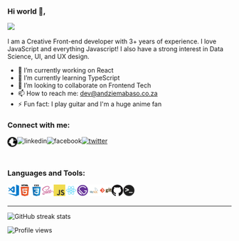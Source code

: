 ### Hi world 👋,  
![](https://andziemabaso.co.za/signature/github/github-banner.jpg)

I am a Creative Front-end developer with 3+ years of experience. I love JavaScript and everything Javascript! I also have a strong interest in Data Science, UI, and UX design.

- 🔭 I’m currently working on React  
- 🌱 I’m currently learning TypeScript 
- 👯 I’m looking to collaborate on Frontend Tech 
- 📫 How to reach me: dev@andziemabaso.co.za 
- ⚡ Fun fact: I play guitar and I'm a huge anime fan  


### Connect with me:
[<img align="left" src='https://raw.githubusercontent.com/iconic/open-iconic/master/svg/globe.svg' alt='Portfolio' height='22px'>](https://andziemabaso.co.za/)  [<img  align="left" src='https://cdn.jsdelivr.net/npm/simple-icons@v3/icons/linkedin.svg' alt='linkedin' height='22'>](https://www.linkedin.com/in/https://www.linkedin.com/in/andzisi-mabaso//)  [<img align="left" src='https://cdn.jsdelivr.net/npm/simple-icons@v3/icons/facebook.svg' alt='facebook' height='22'>](https://www.facebook.com/https://www.facebook.com/AndzieM347)  [<img src='https://cdn.jsdelivr.net/npm/simple-icons@v3/icons/twitter.svg' alt='twitter' height='22'>](https://twitter.com/https://twitter.com/AndzieMabaso) 

<br />

### Languages and Tools:


[<img align="left" alt="Visual Studio Code" width="26px" src="https://raw.githubusercontent.com/github/explore/80688e429a7d4ef2fca1e82350fe8e3517d3494d/topics/visual-studio-code/visual-studio-code.png" />]()
[<img align="left" alt="HTML5" width="26px" src="https://raw.githubusercontent.com/github/explore/80688e429a7d4ef2fca1e82350fe8e3517d3494d/topics/html/html.png" />]()
[<img align="left" alt="CSS3" width="26px" src="https://raw.githubusercontent.com/github/explore/80688e429a7d4ef2fca1e82350fe8e3517d3494d/topics/css/css.png" />]()
[<img align="left" alt="Sass" width="26px" src="https://raw.githubusercontent.com/github/explore/80688e429a7d4ef2fca1e82350fe8e3517d3494d/topics/sass/sass.png" />]()
[<img align="left" alt="JavaScript" width="26px" src="https://raw.githubusercontent.com/github/explore/80688e429a7d4ef2fca1e82350fe8e3517d3494d/topics/javascript/javascript.png" />]()
[<img align="left" alt="React" width="26px" src="https://raw.githubusercontent.com/github/explore/80688e429a7d4ef2fca1e82350fe8e3517d3494d/topics/react/react.png" />]()
[<img align="left" alt="Gatsby" width="26px" src="https://raw.githubusercontent.com/github/explore/e94815998e4e0713912fed477a1f346ec04c3da2/topics/gatsby/gatsby.png" />]()
[<img align="left" alt="MySQL" width="26px" src="https://raw.githubusercontent.com/github/explore/80688e429a7d4ef2fca1e82350fe8e3517d3494d/topics/mysql/mysql.png" />]()
[<img align="left" alt="Git" width="26px" src="https://raw.githubusercontent.com/github/explore/80688e429a7d4ef2fca1e82350fe8e3517d3494d/topics/git/git.png" />]()
[<img align="left" alt="GitHub" width="26px" src="https://raw.githubusercontent.com/github/explore/78df643247d429f6cc873026c0622819ad797942/topics/github/github.png" />]()
[<img align="left" alt="Terminal" width="26px" src="https://raw.githubusercontent.com/github/explore/80688e429a7d4ef2fca1e82350fe8e3517d3494d/topics/terminal/terminal.png" />]()

<br />
<br />

---


![GitHub streak stats](https://github-readme-streak-stats.herokuapp.com/?user=andzie-m347)  

![Profile views](https://gpvc.arturio.dev/andzie-m347) 
